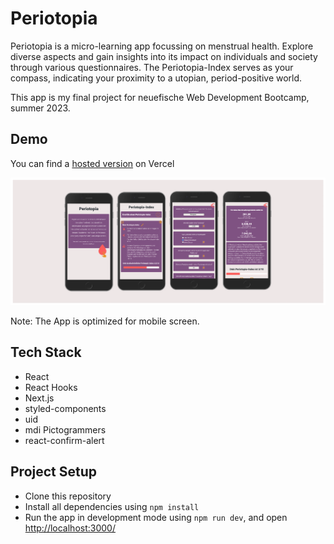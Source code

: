 # Periotopia

Periotopia is a micro-learning app focussing on menstrual health. Explore diverse aspects and gain insights into its impact on individuals and society through various questionnaires. The Periotopia-Index serves as your compass, indicating your proximity to a utopian, period-positive world.

This app is my final project for neuefische Web Development Bootcamp, summer 2023.

## Demo

You can find a [hosted version](https://periotopia.vercel.app) on Vercel

![App screens](./public/capstone-scrrenshot.png)

Note: The App is optimized for mobile screen.

## Tech Stack

- React
- React Hooks
- Next.js
- styled-components
- uid
- mdi Pictogrammers
- react-confirm-alert

## Project Setup

- Clone this repository
- Install all dependencies using `npm install`
- Run the app in development mode using `npm run dev`, and open [http://localhost:3000/](http://localhost:3000/)
